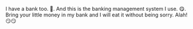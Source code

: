 I have a bank too. 🏦. And this is the banking management system I use. 😋. Bring your little money in my bank and I will eat it without being sorry. Alah! 😏😏
